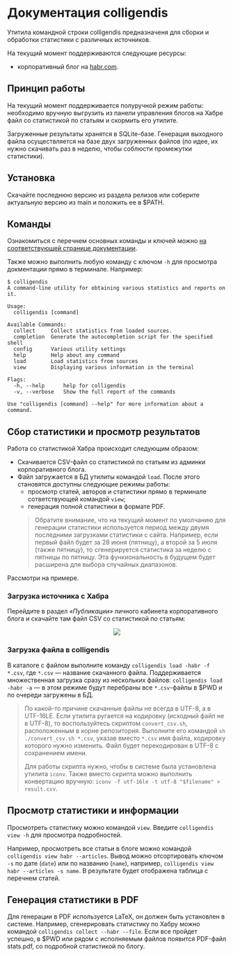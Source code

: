# Документация colligendis

Утитила командной строки colligendis предназначеня для сборки и обработки статистики с различных источников.

На текущий момент поддерживаются следующие ресурсы:
- корпоративный блог на [habr.com](https://habr.com).

## Принцип работы

На текущий момент поддерживается полуручной режим работы: необходимо вручную выгрузить из панели управления блогов на Хабре файл со статистикой по статьям и скормить его утилите.

Загруженные результаты хранятся в SQLite-базе. Генерация выходного файла осуществляется на базе двух загруженных файлов (по идее, их нужно скачивать раз в неделю, чтобы соблюсти промежутки статистики).

## Установка

Скачайте последнюю версию из раздела релизов или соберите актуальную версию из main и положить ее в $PATH.

## Команды

Ознакомиться с перечнем основных команды и ключей можно [на соответствующей странице документации](./commands.md).

Также можно выполнить любую команду с ключом `-h` для просмотра докментации прямо в терминале. Например:
```shell
$ colligendis 
A command-line utility for obtaining various statistics and reports on it.

Usage:
  colligendis [command]

Available Commands:
  collect     Сollect statistics from loaded sources.
  completion  Generate the autocompletion script for the specified shell
  config      Various utility settings
  help        Help about any command
  load        Load statistics from sources
  view        Displaying various information in the terminal

Flags:
  -h, --help      help for colligendis
  -v, --verbose   Show the full report of the commands

Use "colligendis [command] --help" for more information about a command.
```

## Сбор статистики и просмотр результатов

Работа со статистикой Хабра происходит следующим образом:

* Скачивается CSV-файл со статистикой по статьям из админки корпоративного блога.
* Файл загружается в БД утилиты командой `load`. После этого становятся доступны следующие режимы работы:
  * просмотр статей, авторов и статистики прямо в терминале сответствующей командой `view`;
  * генерация полной статистики в формате PDF.
  > Обратите внимание, что на текущий момент по умолчанию для генерации статистики используется период между двумя последними загрузками статистики с сайта. Например, если первый файл будет за 28 июня (пятницу), а второй за 5 июля (также пятницу), то сгенерируется статистика за неделю с пятницы по пятницу. Эта функиональность в будущем будет расширена для выбора случайных диапазонов.

Рассмотри на примере.

### Загрузка источника с Хабра

Перейдите в раздел _«Публикации»_ личного кабинета корпоративного блога и скачайте там файл CSV со статистикой по статьям:
<p align="center">
  <img src="./images/habr_get_stats.png">
</p>

### Загрузка файла в colligendis

В каталоге с файлом выполните команду `colligendis load -habr -f *.csv`, где `*.csv` — название скачанного файла. Поддерживается множественная загрузка сразу из нескольких файлов: `colligendis load -habr -a` — в этом режиме будут перебраны все `*.csv`-файлы в $PWD и по очереди загружены в БД.

> По какой-то причине скачанные файлы не всегда в UTF-8, а в UTF-16LE. Если утилита ругается на кодировку (исходный файл не в UTF-8), то воспользуйтесь скриптом `convert_csv.sh`, расположенным в корне репозитория. Выполните его командой `sh ./convert_csv.sh *.csv`, указав вместо `*.csv` имя файла, кодировку которого нужно изменить. Файл будет перекодирован в UTF-8 с сохранением имени.
>
> Для работы скрипта нужно, чтобы в системе была установлена утилита `iconv`. Также вместо скрипта можно выполнить конвертацию вручную: `iconv -f utf-16le -t utf-8 "$filename" > result.csv`.

## Просмотр статистики и информации

Просмотреть статистику можно командой `view`. Введите `colligendis view -h` для просмотра подробностей.

Например, просмотреть все статьи в блоге можно командой `colligendis view habr --articles`. Вывод можно отсортировать ключом `-s` по дате (`date`) или по названию (`name`), например, `colligendis view habr --articles -s name`.  В результате будет отображена таблица с перечнем статей.

## Генерация статистики в PDF

Для генерации в PDF используется LaTeX, он должен быть установлен в системе. Например, сгенерировать статистику по Хабру можно командой `colligendis collect --habr --file`. Если все пройдет успешно, в $PWD или рядом с исполняемым файлов появится PDF-файл stats.pdf, со подробной статистикой по блогу.

